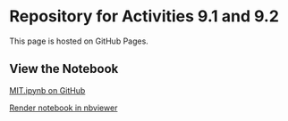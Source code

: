 # Repository for Activities 9.1 and 9.2

This page is hosted on GitHub Pages.

## View the Notebook

[MIT.ipynb on GitHub](https://github.com/victoriamanu3/PCDE-Activity-9.1/blob/main/MIT.ipynb)

[Render notebook in nbviewer](https://nbviewer.org/github/victoriamanu3/PCDE-Activity-9.1/blob/main/MIT.ipynb)

